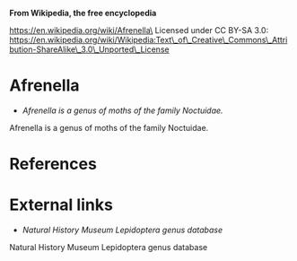 **From Wikipedia, the free encyclopedia**

https://en.wikipedia.org/wiki/Afrenella\
Licensed under CC BY-SA 3.0:\
https://en.wikipedia.org/wiki/Wikipedia:Text\_of\_Creative\_Commons\_Attribution-ShareAlike\_3.0\_Unported\_License

Afrenella
=========

-   *Afrenella is a genus of moths of the family Noctuidae.*

Afrenella is a genus of moths of the family Noctuidae.

References
==========

External links
==============

-   *Natural History Museum Lepidoptera genus database*

Natural History Museum Lepidoptera genus database
